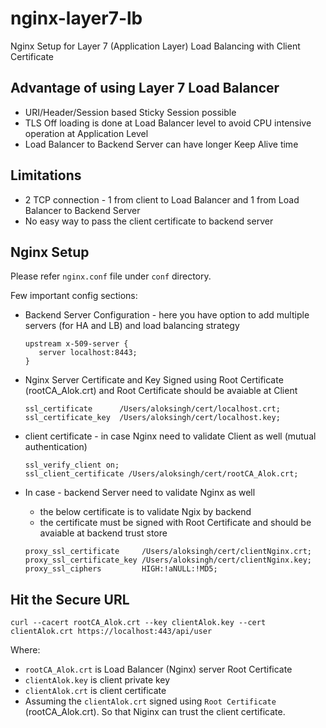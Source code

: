 # nginx-layer7-lb
Nginx Setup for Layer 7 (Application Layer) Load Balancing with Client Certificate


## Advantage of using Layer 7 Load Balancer
- URI/Header/Session based Sticky Session possible
- TLS Off loading is done at Load Balancer level to avoid CPU intensive operation at Application Level
- Load Balancer to Backend Server can have longer Keep Alive time

## Limitations
- 2 TCP connection - 1 from client to Load Balancer and 1 from Load Balancer to Backend Server
- No easy way to pass the client certificate to backend server

## Nginx Setup
Please refer `nginx.conf` file under `conf` directory.

Few important config sections:
- Backend Server Configuration - here you have option to add multiple servers (for HA and LB) and load balancing strategy
  ````
  upstream x-509-server {
     server localhost:8443;
  }
  ````

- Nginx Server Certificate and Key
        Signed using Root Certificate (rootCA_Alok.crt) and Root Certificate should be avaiable at Client
  ````
  ssl_certificate      /Users/aloksingh/cert/localhost.crt;
  ssl_certificate_key  /Users/aloksingh/cert/localhost.key;
  ````
        
- client certificate - in case Nginx need to validate Client as well (mutual authentication)
  ````
  ssl_verify_client on;
  ssl_client_certificate /Users/aloksingh/cert/rootCA_Alok.crt;
  ````

- In case - backend Server need to validate Nginx as well
    - the below certificate is to validate Ngix by backend
    - the certificate must be signed with Root Certificate and should be avaiable at backend trust store
  ````
  proxy_ssl_certificate     /Users/aloksingh/cert/clientNginx.crt;
  proxy_ssl_certificate_key /Users/aloksingh/cert/clientNginx.key;
  proxy_ssl_ciphers         HIGH:!aNULL:!MD5;
  ````

## Hit the Secure URL
    curl --cacert rootCA_Alok.crt --key clientAlok.key --cert clientAlok.crt https://localhost:443/api/user

   Where:
   - `rootCA_Alok.crt` is Load Balancer (Nginx) server Root Certificate
   - `clientAlok.key` is client private key
   - `clientAlok.crt` is client certificate
   - Assuming the `clientAlok.crt` signed using `Root Certificate` (rootCA_Alok.crt). So that Niginx can trust the client certificate.